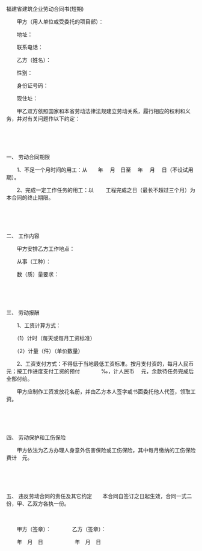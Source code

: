 



福建省建筑企业劳动合同书(短期)



 

　　甲方（用人单位或受委托的项目部）：

　　地址：　　　　　　　　　

　　联系电话：　　

　　乙方（姓名）：　　　　　　　

　　性别：

　　身份证号码：　　　　　　　

　　现住址：　　

　　甲乙双方依照国家和本省劳动法律法规建立劳动关系，履行相应的权利和义务，并对有关问题作以下约定：

　　

　　

一、
劳动合同期限

　　1、不足一个月时间的用工：从　　年　 月　日至　 年　 月　 日（不设试用期）。

　　2、完成一定工作任务的用工：以　　 工程完成之日（最长不超过三个月）为本合同的终止期限。

　　

　　

二、
工作内容

　　甲方安排乙方工作地点：

　　从事（工种）：

　　数（质）量要求：

　　

　　

三、
劳动报酬

　　1、工资计算方式：

　　（1）计时（每天或每月工资标准）

　　（2）计量（件）（单价数量）

　　2、工资支付方式：不得低于当地最低工资标准。按月支付资的，每月人民币　　元；按工作进度支付工资的预付　　　　‰，计人民币　 元，余款待任务完成后全部付给。

　　甲方应制作工资发放花名册，并由乙方本人签字或书面委托他人代签，领取工资。

　　

　　

四、
劳动保护和工伤保险

　　甲方依法为乙方办理人身意外伤害保险或工伤保险，其中每月缴纳的工伤保险费计　元。

　　

　　

五、
违反劳动合同的责任及其它约定　　本合同自签订之日起生效，合同一式二份，甲、乙双方各执一份。　　

　　

　　甲方（签章）：　　　　乙方（签章）：

　　年　月　日　　　　　　年　月　日
